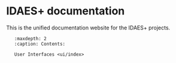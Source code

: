 # IDAES+ documentation

This is the unified documentation website for the IDAES+ projects.

```{toctree}
   :maxdepth: 2
   :caption: Contents:

   User Interfaces <ui/index>
```
